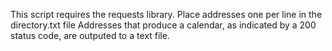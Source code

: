 This script requires the requests library. 
Place addresses one per line in the directory.txt file
Addresses that produce a calendar, as indicated by a 200 status code, are outputed to a text file. 
